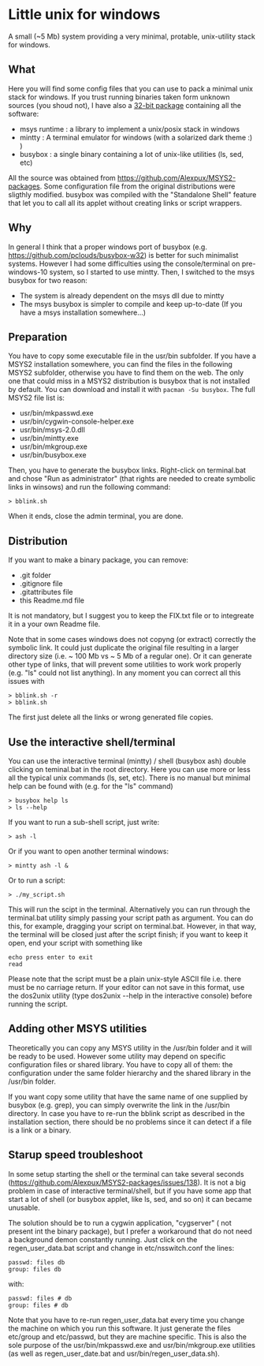 
Little unix for windows
=======================

A small (~5 Mb) system providing a very minimal, protable, unix-utility stack
for windows.

What
----

Here you will find some config files that you can use to pack a minimal
unix stack for windows. If you trust running binaries taken form unknown
sources (you shoud not), I have also a [32-bit
package](http://pocomane.dynu.net/asset/little_unix_for_windows.7z)
containing all the software:
- msys runtime : a library to implement a unix/posix stack in windows
- mintty : A terminal emulator for windows (with a solarized dark theme :) )
- busybox : a single binary containing a lot of unix-like utilities 
  (ls, sed, etc)

All the source was obtained from https://github.com/Alexpux/MSYS2-packages.
Some configuration file from the original distributions were sligthly modified.
busybox was compiled with the "Standalone Shell" feature that let you to call
all its applet without creating links or script wrappers.

Why
---

In general I think that a proper windows port of busybox (e.g.
https://github.com/pclouds/busybox-w32) is better for such minimalist systems.
However I had some difficulties using the console/terminal on pre-windows-10
system, so I started to use mintty. Then, I switched to the msys busybox for
two reason:
- The system is already dependent on the msys dll due to mintty
- The msys busybox is simpler to compile and keep up-to-date (If you have a
  msys installation somewhere...)

Preparation
-----------

You have to copy some executable file in the usr/bin subfolder.  If you
have a MSYS2 installation somewhere, you can find the files in the
following MSYS2 subfolder, otherwise you have to find them on the web. The
only one that could miss in a MSYS2 distribution is busybox that is not
installed by default. You can download and install it with
`pacman -Su busybox`. The full MSYS2 file list is:

- usr/bin/mkpasswd.exe
- usr/bin/cygwin-console-helper.exe
- usr/bin/msys-2.0.dll
- usr/bin/mintty.exe
- usr/bin/mkgroup.exe
- usr/bin/busybox.exe

Then, you have to generate the busybox links.  Right-click on terminal.bat and
chose "Run as administrator" (that rights are needed to create symbolic
links in winsows) and run the following command:

```
> bblink.sh
```

When it ends, close the admin terminal, you are done.

Distribution
------------

If you want to make a binary package, you can remove:

- .git folder
- .gitignore file
- .gitattributes file
- this Readme.md file

It is not mandatory, but I suggest you to keep the FIX.txt file or
to integreate it in a your own Readme file.

Note that in some cases windows does not copyng (or extract) correctly the
symbolic link. It could just duplicate the original file resulting in a larger
directory size (i.e. ~ 100 Mb vs ~ 5 Mb of a regular one). Or it can generate
other type of links, that will prevent some utilities to work work properly
(e.g.  "ls" could not list anything). In any moment you can correct all this
issues with

```
> bblink.sh -r
> bblink.sh
```

The first just delete all the links or wrong generated file copies.

Use the interactive shell/terminal
----------------------------------

You can use the interactive terminal (mintty) / shell (busybox ash) double
clicking on teminal.bat in the root directory. Here you can use more or
less all the typical unix commands (ls, set, etc). There is no manual
but minimal help can be found with (e.g. for the "ls" command)

```
> busybox help ls
> ls --help
```

If you want to run a sub-shell script, just write:

```
> ash -l
```

Or if you want to open another terminal windows:

```
> mintty ash -l &
```

Or to run a script:

```
> ./my_script.sh
```

This will run the scipt in the terminal. Alternatively you can run through the
terminal.bat utility simply passing your script path as argument. You can do
this, for example, dragging your script on terminal.bat. However, in that
way, the terminal will be closed just after the script finish; if you want to
keep it open, end your script with something like

```
echo press enter to exit
read
```

Please note that the script must be a plain unix-style ASCII file i.e.
there must be no carriage return. If your editor can not save in this
format, use the dos2unix utility (type dos2unix --help in the interactive
console) before running the script.

Adding other MSYS utilities
---------------------------

Theoretically you can copy any MSYS utility in the /usr/bin folder and it
will be ready to be used. However some utility may depend on specific
configuration files or shared library. You have to copy all of them: the
configuration under the same folder hierarchy and the shared library in the
/usr/bin folder.

If you want copy some utility that have the same name of one supplied by
busybox (e.g. grep), you can simply overwrite the link in the /usr/bin
directory. In case you have to re-run the bblink script as described in the
installation section, there should be no problems since it can detect if a
file is a link or a binary.

Starup speed troubleshoot
-------------------------

In some setup starting the shell or the terminal can take several seconds
(https://github.com/Alexpux/MSYS2-packages/issues/138).  It is not a big
problem in case of interactive terminal/shell, but if you have some app
that start a lot of shell (or busybox applet, like ls, sed, and so on) it can
became unusable.

The solution should be to run a cygwin application, "cygserver" (
not present int the binary package), but I prefer a workaround that do not
need a background demon constantly running. Just click on the 
regen_user_data.bat script and change in etc/nsswitch.conf the lines:

```
passwd: files db
group: files db
```

with:

```
passwd: files # db
group: files # db
```

Note that you have to re-run regen_user_data.bat every time you change the
machine on which you run this software. It just generate the files
etc/group and etc/passwd, but they are machine specific. This is also the
sole purpose of the usr/bin/mkpasswd.exe and usr/bin/mkgroup.exe
utilities (as well as regen_user_date.bat and usr/bin/regen_user_data.sh).

